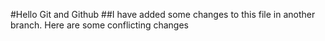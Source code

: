 #Hello Git and Github
##I have added some changes to this file in another branch.
Here are some conflicting changes
